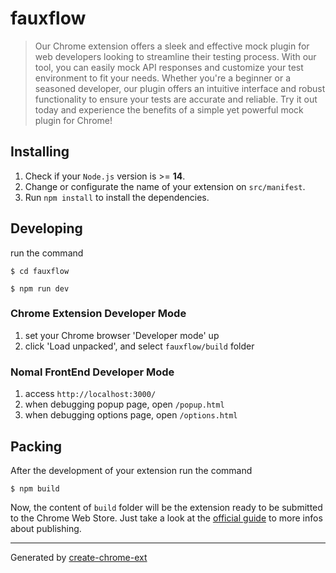# fauxflow

> Our Chrome extension offers a sleek and effective mock plugin for web developers looking to streamline their testing process. With our tool, you can easily mock API responses and customize your test environment to fit your needs. Whether you're a beginner or a seasoned developer, our plugin offers an intuitive interface and robust functionality to ensure your tests are accurate and reliable. Try it out today and experience the benefits of a simple yet powerful mock plugin for Chrome!

## Installing

1. Check if your `Node.js` version is >= **14**.
2. Change or configurate the name of your extension on `src/manifest`.
3. Run `npm install` to install the dependencies.

## Developing

run the command

```shell
$ cd fauxflow

$ npm run dev
```

### Chrome Extension Developer Mode

1. set your Chrome browser 'Developer mode' up
2. click 'Load unpacked', and select `fauxflow/build` folder

### Nomal FrontEnd Developer Mode

1. access `http://localhost:3000/`
2. when debugging popup page, open `/popup.html`
3. when debugging options page, open `/options.html`

## Packing

After the development of your extension run the command

```shell
$ npm build
```

Now, the content of `build` folder will be the extension ready to be submitted to the Chrome Web Store. Just take a look at the [official guide](https://developer.chrome.com/webstore/publish) to more infos about publishing.

---

Generated by [create-chrome-ext](https://github.com/guocaoyi/create-chrome-ext)
